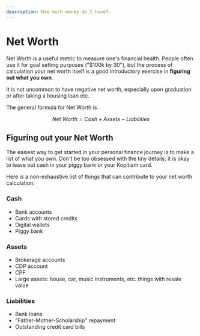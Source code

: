 ```yaml
---
description: How much money do I have?
---
```


# Net Worth

Net Worth is a useful metric to measure one's financial health. People often use it for goal setting purposes \("$100k by 30"\), but the process of calculation your net worth itself is a good introductory exercise in **figuring out what you own**. 

It is not uncommon to have negative net worth, especially upon graduation or after taking a housing loan etc.

The general formula for Net Worth is

$$
Net\ Worth = Cash+Assets-Liabilities
$$

## Figuring out your Net Worth

The easiest way to get started in your personal finance journey is to make a list of what you own. Don't be too obsessed with the tiny details; it is okay to leave out cash in your piggy bank or your Kopitiam card.

Here is a non-exhaustive list of things that can contribute to your net worth calculation:

### Cash

* Bank accounts
* Cards with stored credits
* Digital wallets
* Piggy bank

### Assets

* Brokerage accounts
* CDP account
* CPF
* Large assets: house, car, music instruments, etc. things with resale value

### Liabilities

* Bank loans
* "Father-Mother-Scholarship" repayment
* Outstanding credit card bills


